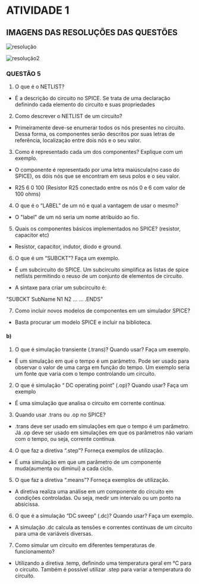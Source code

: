 # ATIVIDADE 1

## IMAGENS DAS RESOLUÇÕES DAS QUESTÕES

![resolução](https://github.com/alvesotavio21/ELN22104_2020_2/blob/prof-lohmann-Alunos_01/resolu%C3%A7%C3%A3o%20parte%201.png)

![resolução2](https://github.com/alvesotavio21/ELN22104_2020_2/blob/prof-lohmann-Alunos_01/resolu%C3%A7%C3%A3o%20parte%202.png)

### QUESTÃO 5

1. O que é o NETLIST?

+ É a descrição do circuito no SPICE. Se trata de uma declaração definindo cada elemento do circuito e suas propriedades

2. Como descrever o NETLIST de um circuito?

+ Primeiramente deve-se enumerar todos os nós presentes no circuito. Dessa forma, os componentes serão descritos por suas letras de referência, localização entre dois nós e o seu valor.

3. Como é representado cada um dos componentes? Explique com um exemplo.

+ O componente é representado por uma letra maiúscula(no caso do SPICE), os dóis nós que se encontram em seus polos e o seu valor. 

+ R25 6 0 100 (Resistor R25 conectado entre os nós 0 e 6 com valor de 100 ohms) 

4. O que é o “LABEL” de um nó e qual a vantagem de usar o mesmo?

+ O "label" de um nó seria um nome atribuído ao fio.

5. Quais os componentes básicos implementados no SPICE? (resistor, capacitor etc)

+ Resistor, capacitor, indutor, diodo e ground.

6. O que é um “SUBCKT”? Faça um exemplo.

+ É um subcircuito do SPICE. Um subcircuito simplifica as listas de spice netlists permitindo o reuso de um conjunto de elementos de circuito.

+ A sintaxe para criar um subcircuito é:

"SUBCKT SubName N1 N2 ...
...
.ENDS"

7. Como incluir novos modelos de componentes em um simulador SPICE?

+ Basta procurar um modelo SPICE e incluir na biblioteca.

#### b)
1. O que é simulação transiente (.trans)? Quando usar? Faça um exemplo.

+ É  um simulação em que o tempo é um parâmetro. Pode ser usado para observar o valor de uma carga em função do tempo. Um exemplo seria um fonte que varia com o tempo controlando um circuito.

2. O que é simulação “ DC operating point” (.op)? Quando usar? Faça um exemplo

+ É uma simulação que analisa o circuito em corrente contínua.

3. Quando usar .trans ou .op no SPICE?

+ .trans deve ser usado em simulações em que o tempo é um parâmetro. Já .op deve ser usado em simulações em que os parâmetros não variam com o tempo, ou seja, corrente contínua. 

4. O que faz a diretiva “.step”? Forneça exemplos de utilização.

+ É uma simulação em que um parâmetro de um componente muda(aumenta ou diminui) a cada ciclo.

5. O que faz a diretiva “.means”? Forneça exemplos de utilização.

+ A diretiva realiza uma análise em um componente do circuito em condições controladas. Ou seja, medir um intervalo ou um ponto na absicissa.

6. O que é a simulação “DC sweep” (.dc)? Quando usar? Faça um exemplo.

+ A simulação .dc calcula as tensões e correntes contínuas de um circuito para uma de variáveis diversas.

7. Como simular um circuito em diferentes temperaturas de funcionamento?

+  Utilizando a diretiva .temp, definindo uma temperatura geral em °C para o circuito. Também é possível utilizar .step para variar a temperatura do circuito.
